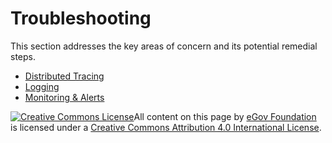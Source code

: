# Troubleshooting

This section addresses the key areas of concern and its potential remedial steps.

* [Distributed Tracing](distributed-tracing.md)
* [Logging](logging.md)
* [Monitoring & Alerts](monitoring.md)

[![Creative Commons License](https://i.creativecommons.org/l/by/4.0/80x15.png)​](http://creativecommons.org/licenses/by/4.0/)All content on this page by [eGov Foundation](https://egov.org.in) is licensed under a [Creative Commons Attribution 4.0 International License](http://creativecommons.org/licenses/by/4.0/).
